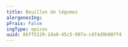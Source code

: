 ```yaml
---
title: Bouillon de légumes
alergenesIng:
pFrais: False
ingType: epices
uuid: 06ff5129-14a0-45c5-907a-c4f4d9b08ff4
---
```

